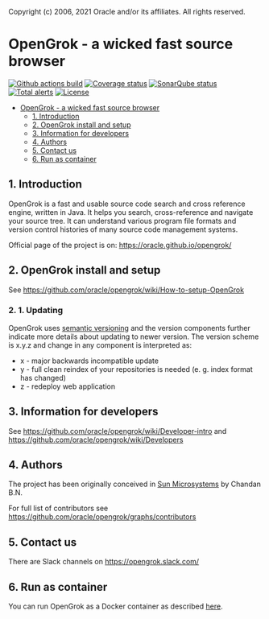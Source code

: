 
Copyright (c) 2006, 2021 Oracle and/or its affiliates. All rights reserved.


# OpenGrok - a wicked fast source browser
[![Github actions build](https://github.com/oracle/opengrok/workflows/Build/badge.svg?branch=master)](https://github.com/oracle/opengrok/actions)
[![Coverage status](https://coveralls.io/repos/oracle/opengrok/badge.svg?branch=master)](https://coveralls.io/r/oracle/opengrok?branch=master)
[![SonarQube status](https://sonarcloud.io/api/project_badges/measure?project=org.opengrok%3Aopengrok-top&metric=alert_status)](https://sonarcloud.io/dashboard?id=org.opengrok%3Aopengrok-top)
[![Total alerts](https://img.shields.io/lgtm/alerts/g/oracle/opengrok.svg?logo=lgtm&logoWidth=18)](https://lgtm.com/projects/g/oracle/opengrok/alerts/)
[![License](https://img.shields.io/badge/License-CDDL%201.0-blue.svg)](https://opensource.org/licenses/CDDL-1.0)

- [OpenGrok - a wicked fast source browser](#opengrok---a-wicked-fast-source-browser)
  - [1. Introduction](#1-introduction)
  - [2. OpenGrok install and setup](#2-opengrok-install-and-setup)
  - [3. Information for developers](#3-information-for-developers)
  - [4. Authors](#4-authors)
  - [5. Contact us](#5-contact-us)
  - [6. Run as container](#6-run-as-container)

## 1. Introduction

OpenGrok is a fast and usable source code search and cross reference
engine, written in Java. It helps you search, cross-reference and navigate
your source tree. It can understand various program file formats and
version control histories of many source code management systems.

Official page of the project is on:
<https://oracle.github.io/opengrok/>

## 2. OpenGrok install and setup

See https://github.com/oracle/opengrok/wiki/How-to-setup-OpenGrok

### 2. 1. Updating

OpenGrok uses [semantic versioning](https://semver.org/) and the version components further indicate more details about updating to newer version. The version scheme is x.y.z and change in any component is interpreted as:

 - x - major backwards incompatible update
 - y - full clean reindex of your repositories is needed (e. g. index format has changed)
 - z - redeploy web application

## 3. Information for developers

See https://github.com/oracle/opengrok/wiki/Developer-intro and https://github.com/oracle/opengrok/wiki/Developers

## 4. Authors

The project has been originally conceived in [Sun Microsystems](https://en.wikipedia.org/wiki/Sun_Microsystems) by Chandan B.N.

For full list of contributors see https://github.com/oracle/opengrok/graphs/contributors

## 5. Contact us

There are Slack channels on https://opengrok.slack.com/

## 6. Run as container

You can run OpenGrok as a Docker container as described [here](docker/README.md).
